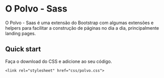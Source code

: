 # O Polvo - Sass

O Polvo - Saas é uma extensão do Bootstrap com algumas extensões e helpers para facilitar a construção de páginas no dia a dia, principalmente landing pages.


## Quick start
Faça o download do CSS e adicione ao seu código.

`<link rel="stylesheet" href="css/polvo.css">`
